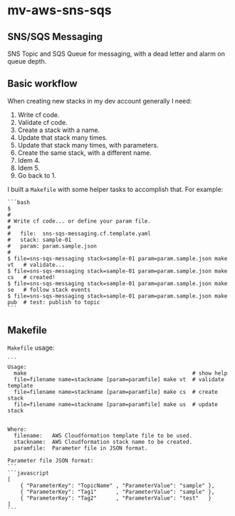 # mv-aws-sns-sqs

## SNS/SQS Messaging


SNS Topic and SQS Queue for messaging, with a dead letter and alarm on queue
depth.


## Basic workflow


When creating new stacks in my dev account generally I need:

1. Write cf code.
2. Validate cf code.
3. Create a stack with a name.
4. Update that stack many times.
5. Update that stack many times, with parameters.
6. Create the same stack, with a different name.
7. Idem 4.
8. Idem 5.
9. Go back to 1.


I built a `Makefile` with some helper tasks to accomplish that. For example:

    ```bash
    $
    #
    # Write cf code... or define your param file.
    #
    #   file:  sns-sqs-messaging.cf.template.yaml
    #   stack: sample-01
    #   param: param.sample.json
    #
    $ file=sns-sqs-messaging stack=sample-01 param=param.sample.json make vt   # validate...
    $ file=sns-sqs-messaging stack=sample-01 param=param.sample.json make cs   # created!
    $ file=sns-sqs-messaging stack=sample-01 param=param.sample.json make se   # follow stack events
    $ file=sns-sqs-messaging stack=sample-01 param=param.sample.json make pub  # test: publish to topic
    ```


## Makefile

`Makefile` usage:

    ```
    Usage:
      make                                                    # show help
      file=filename name=stackname [param=paramfile] make vt  # validate template
      file=filename name=stackname [param=paramfile] make cs  # create stack
      file=filename name=stackname [param=paramfile] make us  # update stack


    Where:
      filename:   AWS Cloudformation template file to be used.
      stackname:  AWS Cloudformation stack name to be created.
      paramfile:  Parameter file in JSON format.

    Parameter file JSON format:
    ```
    ```javascript
    [
        { "ParameterKey": "TopicName" , "ParameterValue": "sample" },
        { "ParameterKey": "Tag1"      , "ParameterValue": "sample" },
        { "ParameterKey": "Tag2"      , "ParameterValue": "test"   }
    ]
    ```


